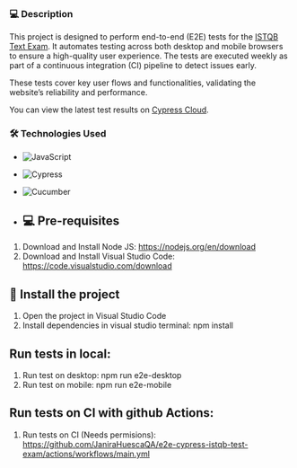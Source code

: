 ### 💻 Description
This project is designed to perform end-to-end (E2E) tests for the [ISTQB Text Exam](https://janirahuescaqa.github.io/istqb-test-exam/). It automates testing across both desktop and mobile browsers to ensure a high-quality user experience. The tests are executed weekly as part of a continuous integration (CI) pipeline to detect issues early.

These tests cover key user flows and functionalities, validating the website’s reliability and performance. 

You can view the latest test results on [Cypress Cloud](https://cloud.cypress.io/projects/s7brvj/runs).


### 🛠️ Technologies Used
- ![JavaScript](https://img.shields.io/badge/JavaScript-F7DF1E?style=for-the-badge&logo=javascript&logoColor=black)
- ![Cypress](https://img.shields.io/badge/Cypress-17202C?style=for-the-badge&logo=cypress&logoColor=white)
- ![Cucumber](https://img.shields.io/badge/Cucumber-23D96C?style=for-the-badge&logo=cucumber&logoColor=white)

- ## 💻 Pre-requisites

1. Download and Install Node JS: https://nodejs.org/en/download
2. Download and Install Visual Studio Code: https://code.visualstudio.com/download

## 🚀 Install the project
1. Open the project in Visual Studio Code
2. Install dependencies in visual studio terminal: npm install


## Run tests in local:
1. Run test on desktop: npm run e2e-desktop
2. Run test on mobile: npm run e2e-mobile


##  Run tests on CI with github Actions:
1. Run tests on CI (Needs permisions): https://github.com/JaniraHuescaQA/e2e-cypress-istqb-test-exam/actions/workflows/main.yml

